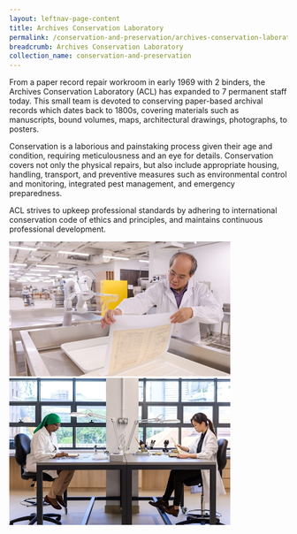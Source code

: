 ```yaml
---
layout: leftnav-page-content
title: Archives Conservation Laboratory
permalink: /conservation-and-preservation/archives-conservation-laboratory/
breadcrumb: Archives Conservation Laboratory
collection_name: conservation-and-preservation
---
```


From a paper record repair workroom in early 1969 with 2 binders, the Archives Conservation Laboratory (ACL) has expanded to 7 permanent staff today. This small team is devoted to conserving paper-based archival records which dates back to 1800s, covering materials such as manuscripts, bound volumes, maps, architectural drawings, photographs, to posters. 

Conservation is a laborious and painstaking process given their age and condition, requiring meticulousness and an eye for details. Conservation covers not only the physical repairs, but also include appropriate housing, handling, transport, and preventive measures such as environmental control and monitoring, integrated pest management, and emergency preparedness. 

ACL strives to upkeep professional standards by adhering to international conservation code of ethics and principles, and maintains continuous professional development. 

<img src="/images/conserve/AqueousTreatment.jpg" alt="Conservator performing aqueous treatment on archival record" style="width:400px;" />

<img src="/images/conserve/AssessmentOnArchival.jpg" alt="Conservators conducting condition assessment and conservation treatment on archival records " style="width:400px;" />